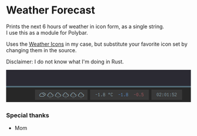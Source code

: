 # Weather Forecast

Prints the next 6 hours of weather in icon form, as a single string.
<br>
I use this as a module for Polybar.

Uses the [Weather Icons](https://erikflowers.github.io/weather-icons) in my case, but substitute your favorite icon set by changing them in the source.

Disclaimer: I do not know what I'm doing in Rust.
<br>

![Screenshot of this in use as a Polybar module](./screenshot.png?raw=true)

### Special thanks

- Mom
